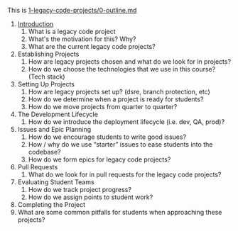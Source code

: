 This is [1-legacy-code-projects/0-outline.md](0-outline.md)


1. [Introduction](1-introduction.md)
   1. What is a legacy code project
   2. What's the motivation for this? Why?
   3. What are the current legacy code projects?
2. Establishing Projects
   1. How are legacy projects chosen and what do we look for in projects?
   2. How do we choose the technologies that we use in this course? (Tech stack)
3. Setting Up Projects
   1. How are legacy projects set up? (dsre, branch protection, etc)
   2. How do we determine when a project is ready for students?
   3. How do we move projects from quarter to quarter?
4. The Development Lifecycle
   1. How do we introduce the deployment lifecycle (i.e. dev, QA, prod)?
5. Issues and Epic Planning
   1. How do we encourage students to write good issues?
   2. How / why do we use “starter” issues to ease students into the codebase?
   3. How do we form epics for legacy code projects?
6. Pull Requests
   1. What do we look for in pull requests for the legacy code projects?
7. Evaluating Student Teams
   1. How do we track project progress?
   2. How do we assign points to student work?
8.  Completing the Project
   1. What are some common pitfalls for students when approaching these projects?
